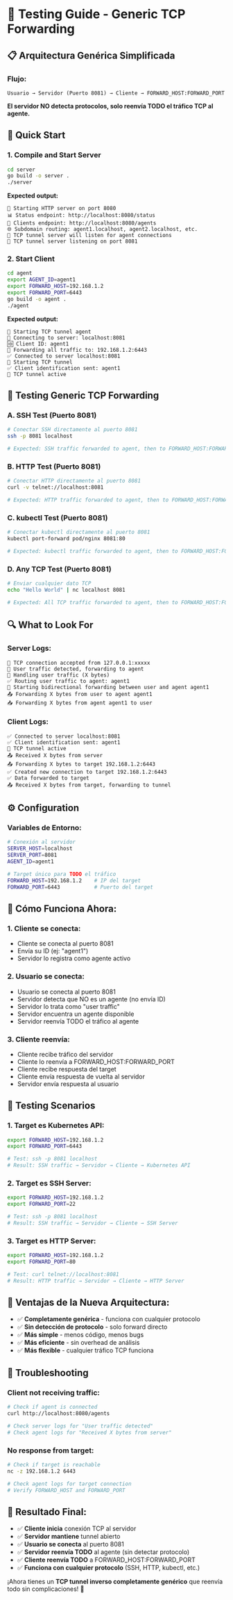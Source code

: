 # 🧪 Testing Guide - Generic TCP Forwarding

## **📋 Arquitectura Genérica Simplificada**

### **Flujo:**
```
Usuario → Servidor (Puerto 8081) → Cliente → FORWARD_HOST:FORWARD_PORT
```

**El servidor NO detecta protocolos, solo reenvía TODO el tráfico TCP al agente.**

## **🚀 Quick Start**

### **1. Compile and Start Server**
```bash
cd server
go build -o server .
./server
```

**Expected output:**
```
🚀 Starting HTTP server on port 8080
📊 Status endpoint: http://localhost:8080/status
👥 Clients endpoint: http://localhost:8080/agents
🌐 Subdomain routing: agent1.localhost, agent2.localhost, etc.
🔌 TCP tunnel server will listen for agent connections
🔌 TCP tunnel server listening on port 8081
```

### **2. Start Client**
```bash
cd agent
export AGENT_ID=agent1
export FORWARD_HOST=192.168.1.2
export FORWARD_PORT=6443
go build -o agent .
./agent
```

**Expected output:**
```
🚀 Starting TCP tunnel agent
🔌 Connecting to server: localhost:8081
🆔 Client ID: agent1
🎯 Forwarding all traffic to: 192.168.1.2:6443
✅ Connected to server localhost:8081
📡 Starting TCP tunnel
✅ Client identification sent: agent1
📡 TCP tunnel active
```

## **🧪 Testing Generic TCP Forwarding**

### **A. SSH Test (Puerto 8081)**
```bash
# Conectar SSH directamente al puerto 8081
ssh -p 8081 localhost

# Expected: SSH traffic forwarded to agent, then to FORWARD_HOST:FORWARD_PORT
```

### **B. HTTP Test (Puerto 8081)**
```bash
# Conectar HTTP directamente al puerto 8081
curl -v telnet://localhost:8081

# Expected: HTTP traffic forwarded to agent, then to FORWARD_HOST:FORWARD_PORT
```

### **C. kubectl Test (Puerto 8081)**
```bash
# Conectar kubectl directamente al puerto 8081
kubectl port-forward pod/nginx 8081:80

# Expected: kubectl traffic forwarded to agent, then to FORWARD_HOST:FORWARD_PORT
```

### **D. Any TCP Test (Puerto 8081)**
```bash
# Enviar cualquier dato TCP
echo "Hello World" | nc localhost 8081

# Expected: All TCP traffic forwarded to agent, then to FORWARD_HOST:FORWARD_PORT
```

## **🔍 What to Look For**

### **Server Logs:**
```
🔌 TCP connection accepted from 127.0.0.1:xxxxx
📡 User traffic detected, forwarding to agent
📡 Handling user traffic (X bytes)
✅ Routing user traffic to agent: agent1
📡 Starting bidirectional forwarding between user and agent agent1
📤 Forwarding X bytes from user to agent agent1
📥 Forwarding X bytes from agent agent1 to user
```

### **Client Logs:**
```
✅ Connected to server localhost:8081
✅ Client identification sent: agent1
📡 TCP tunnel active
📤 Received X bytes from server
📤 Forwarding X bytes to target 192.168.1.2:6443
✅ Created new connection to target 192.168.1.2:6443
✅ Data forwarded to target
📤 Received X bytes from target, forwarding to tunnel
```

## **⚙️ Configuration**

### **Variables de Entorno:**
```bash
# Conexión al servidor
SERVER_HOST=localhost
SERVER_PORT=8081
AGENT_ID=agent1

# Target único para TODO el tráfico
FORWARD_HOST=192.168.1.2    # IP del target
FORWARD_PORT=6443           # Puerto del target
```

## **🎯 Cómo Funciona Ahora:**

### **1. Cliente se conecta:**
- Cliente se conecta al puerto 8081
- Envía su ID (ej: "agent1")
- Servidor lo registra como agente activo

### **2. Usuario se conecta:**
- Usuario se conecta al puerto 8081
- Servidor detecta que NO es un agente (no envía ID)
- Servidor lo trata como "user traffic"
- Servidor encuentra un agente disponible
- Servidor reenvía TODO el tráfico al agente

### **3. Cliente reenvía:**
- Cliente recibe tráfico del servidor
- Cliente lo reenvía a FORWARD_HOST:FORWARD_PORT
- Cliente recibe respuesta del target
- Cliente envía respuesta de vuelta al servidor
- Servidor envía respuesta al usuario

## **🧪 Testing Scenarios**

### **1. Target es Kubernetes API:**
```bash
export FORWARD_HOST=192.168.1.2
export FORWARD_PORT=6443

# Test: ssh -p 8081 localhost
# Result: SSH traffic → Servidor → Cliente → Kubernetes API
```

### **2. Target es SSH Server:**
```bash
export FORWARD_HOST=192.168.1.2
export FORWARD_PORT=22

# Test: ssh -p 8081 localhost
# Result: SSH traffic → Servidor → Cliente → SSH Server
```

### **3. Target es HTTP Server:**
```bash
export FORWARD_HOST=192.168.1.2
export FORWARD_PORT=80

# Test: curl telnet://localhost:8081
# Result: HTTP traffic → Servidor → Cliente → HTTP Server
```

## **🎉 Ventajas de la Nueva Arquitectura:**

- ✅ **Completamente genérica** - funciona con cualquier protocolo
- ✅ **Sin detección de protocolo** - solo forward directo
- ✅ **Más simple** - menos código, menos bugs
- ✅ **Más eficiente** - sin overhead de análisis
- ✅ **Más flexible** - cualquier tráfico TCP funciona

## **🔧 Troubleshooting**

### **Client not receiving traffic:**
```bash
# Check if agent is connected
curl http://localhost:8080/agents

# Check server logs for "User traffic detected"
# Check agent logs for "Received X bytes from server"
```

### **No response from target:**
```bash
# Check if target is reachable
nc -z 192.168.1.2 6443

# Check agent logs for target connection
# Verify FORWARD_HOST and FORWARD_PORT
```

## **🎯 Resultado Final:**

- ✅ **Cliente inicia** conexión TCP al servidor
- ✅ **Servidor mantiene** tunnel abierto
- ✅ **Usuario se conecta** al puerto 8081
- ✅ **Servidor reenvía TODO** al agente (sin detectar protocolo)
- ✅ **Cliente reenvía TODO** a FORWARD_HOST:FORWARD_PORT
- ✅ **Funciona con cualquier protocolo** (SSH, HTTP, kubectl, etc.)

¡Ahora tienes un **TCP tunnel inverso completamente genérico** que reenvía todo sin complicaciones! 🚀
